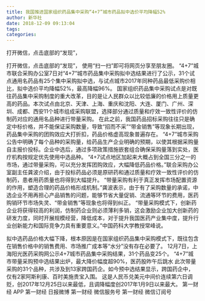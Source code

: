 ```yaml
---
title: 我国推进国家组织药品集中采购“4+7”城市药品拟中选价平均降幅52%
author: 新华社
date: 2018-12-09 09:13:04
tags: 
categories: 
---
```

打开微信，点击底部的“发现”，
<!-- more -->
打开微信，点击底部的“发现”，
使用“扫一扫”即可将网页分享至朋友圈。
“4+7”城市联合采购办公室7日对“4+7”城市药品集中采购拟中选结果进行了公示，31个试点通用名药品有25个集中采购拟中选，与试点城市2017年同种药品最低采购价相比，拟中选价平均降幅52%，最高降幅96%。
国家组织药品集中采购试点是对既往药品集中采购制度的重大改革，目的是让人民群众以比较低廉的价格用上质量更高的药品。本次试点由北京、天津、上海、重庆和沈阳、大连、厦门、广州、深圳、成都、西安11个城市组成采购联盟，选择部分通过质量和疗效一致性评价的仿制药对应的通用名品种进行带量采购。
在此之前，我国药品招标采购往往只是确定中标价格，并不能保证采购数量，导致“招而不采”“带金销售”等现象长期出现，药品集中采购的团购效应大打折扣，药品价格虚高现象普遍存在。
“4+7”城市采购公告中明确了每个品种的采购量，给药品生产企业明确的预期，以使其根据采购量自主报价投标。企业中选后，通过多项政策措施嵌套组合确保采购量落到实处，医疗机构按规定优先使用中选品种。
“4+7试点地区加起来大概占到全国三分之一的市场，通过带量采购，可以充分发挥团购效应，大幅降低药品价格。”联合采购办公室副主任龚波介绍，由于投标药品必须是原研药和通过质量和疗效一致性评价的仿制药，患者用药质量也将得到大幅提升。
“带量采购有利于真正发挥市场配置资源的作用，塑造合理的药品价格形成机制。”龚波表示，由于有了采购数量的承诺，中选企业不用再担心产品销售的问题，能够节省大量促销、流通等环节的费用，医药购销环节市场失灵、“带金销售”等现象也将得到纠正。
“带量采购模式下，创新药企业将获得较高的利润，仿制药企业则必须薄利多销，这会激励企业加大创新药的研发力度，同时开展规模经营，降低成本，对于提升我国医药产业集中度，提升行业创新能力和国际竞争力具有重要意义。”中国药科大学教授常峰说。
 
 
拟中选药品价格大幅下降，根本原因是在国家组织药品集中采购模式下，既往包含在销售价格中的销售费用、市场推广成本等“水分”没有存在必要了。
12月7日，上海阳光医药采购网公示4+7城市药品集中采购结果，31个药品变25个。
“4+7”城市带量采购预中选结果出炉，最大降价幅度超90%，医药股昨午后跳水
此次带量采购的31个品种，共涉及到13家跨国药企。如今预中选结果显示，跨国药企中，仅有2家阿斯利康、百时美施贵宝入围。
这是人民币兑美元中间价连续第六日调贬，创2017年12月25日以来最低，且调降幅度创2017年1月9日以来最大。
第一财经
APP
第一财经
日报微博
第一财经
微信服务号
第一财经
微信订阅号
